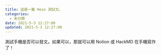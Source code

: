 ```yaml
---
title: 這是一篇 Hexo 測試文。
categories:
  - 未分類
date: 2021-5-3 12:27:00
updated: 2021-5-3 12:27:00
---
```


測試手機是否可以發文。如果可以，那就可以用 Notion 或
HackMD 在手機寫作了！
